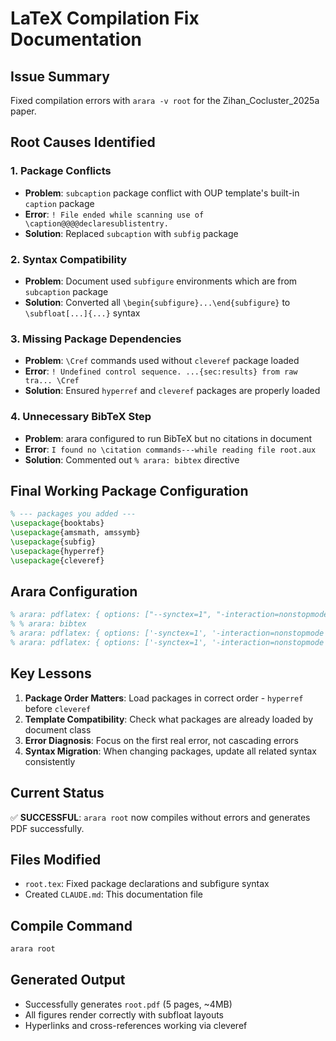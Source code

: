 # LaTeX Compilation Fix Documentation

## Issue Summary
Fixed compilation errors with `arara -v root` for the Zihan_Cocluster_2025a paper.

## Root Causes Identified

### 1. Package Conflicts
- **Problem**: `subcaption` package conflict with OUP template's built-in `caption` package
- **Error**: `! File ended while scanning use of \caption@@@@declaresublistentry.`
- **Solution**: Replaced `subcaption` with `subfig` package

### 2. Syntax Compatibility  
- **Problem**: Document used `subfigure` environments which are from `subcaption` package
- **Solution**: Converted all `\begin{subfigure}...\end{subfigure}` to `\subfloat[...]{...}` syntax

### 3. Missing Package Dependencies
- **Problem**: `\Cref` commands used without `cleveref` package loaded  
- **Error**: `! Undefined control sequence. ...{sec:results} from raw tra... \Cref`
- **Solution**: Ensured `hyperref` and `cleveref` packages are properly loaded

### 4. Unnecessary BibTeX Step
- **Problem**: arara configured to run BibTeX but no citations in document
- **Error**: `I found no \citation commands---while reading file root.aux`
- **Solution**: Commented out `% arara: bibtex` directive

## Final Working Package Configuration

```latex
% --- packages you added ---
\usepackage{booktabs}
\usepackage{amsmath, amssymb}
\usepackage{subfig}
\usepackage{hyperref}
\usepackage{cleveref}
```

## Arara Configuration
```latex
% arara: pdflatex: { options: ["--synctex=1", "-interaction=nonstopmode"] }
% % arara: bibtex
% arara: pdflatex: { options: ['-synctex=1', '-interaction=nonstopmode'] }
% arara: pdflatex: { options: ['-synctex=1', '-interaction=nonstopmode'] }
```

## Key Lessons

1. **Package Order Matters**: Load packages in correct order - `hyperref` before `cleveref`
2. **Template Compatibility**: Check what packages are already loaded by document class  
3. **Error Diagnosis**: Focus on the first real error, not cascading errors
4. **Syntax Migration**: When changing packages, update all related syntax consistently

## Current Status
✅ **SUCCESSFUL**: `arara root` now compiles without errors and generates PDF successfully.

## Files Modified
- `root.tex`: Fixed package declarations and subfigure syntax
- Created `CLAUDE.md`: This documentation file

## Compile Command
```bash
arara root
```

## Generated Output
- Successfully generates `root.pdf` (5 pages, ~4MB)
- All figures render correctly with subfloat layouts
- Hyperlinks and cross-references working via cleveref